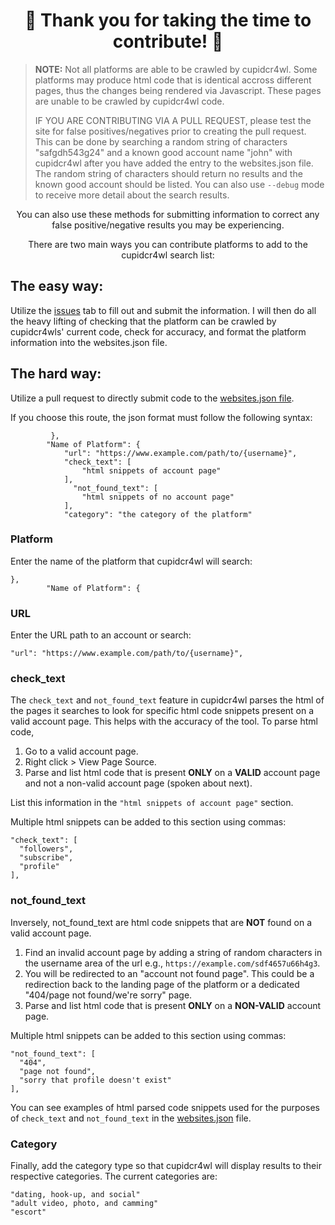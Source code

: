 <div align="center">
  
# 🌟 Thank you for taking the time to contribute! 🌟

</div>

>**NOTE:** Not all platforms are able to be crawled by cupidcr4wl. Some platforms may produce html code that is identical accross different pages, thus the changes being rendered via Javascript. These pages are unable to be crawled by cupidcr4wl code.
>
>IF YOU ARE CONTRIBUTING VIA A PULL REQUEST, please test the site for false positives/negatives prior to creating the pull request. This can be done by searching a random string of characters "safgdh543g24" and a known good account name "john" with cupidcr4wl after you have added the entry to the websites.json file. The random string of characters should return no results and the known good account should be listed. You can also use ```--debug``` mode to receive more detail about the search results.

<div align="center">

You can also use these methods for submitting information to correct any false positive/negative results you may be experiencing.
  
There are two main ways you can contribute platforms to add to the cupidcr4wl search list:
</div>
  
## The easy way:
Utilize the [issues](https://github.com/OSINTI4L/cupidcr4wl/issues) tab to fill out and submit the information. I will then do all the heavy lifting of checking that the platform can be crawled by cupidcr4wls' current code, check for accuracy, and format the platform information into the websites.json file.

## The hard way:
Utilize a pull request to directly submit code to the [websites.json file](https://github.com/OSINTI4L/cupidcr4wl/blob/main/websites.json).

If you choose this route, the json format must follow the following syntax:

```
         },
        "Name of Platform": {
            "url": "https://www.example.com/path/to/{username}",
            "check_text": [
                "html snippets of account page"
            ],
              "not_found_text": [
                "html snippets of no account page"
            ],
            "category": "the category of the platform"
```

### Platform
Enter the name of the platform that cupidcr4wl will search:
```
},
        "Name of Platform": {
```

### URL
Enter the URL path to an account or search:

```"url": "https://www.example.com/path/to/{username}",```

### check_text
The ```check_text``` and ```not_found_text``` feature in cupidcr4wl parses the html of the pages it searches to look for specific html code snippets present on a valid account page. This helps with the accuracy of the tool. To parse html code,
1. Go to a valid account page.
2. Right click > View Page Source.
3. Parse and list html code that is present **ONLY** on a **VALID** account page and not a non-valid account page (spoken about next).

List this information in the ```"html snippets of account page"``` section.

Multiple html snippets can be added to this section using commas:

```
"check_text": [
  "followers",
  "subscribe",
  "profile"
],
```

### not_found_text
Inversely, not_found_text are html code snippets that are **NOT** found on a valid account page.
1. Find an invalid account page by adding a string of random characters in the username area of the url e.g., ```https://example.com/sdf4657u66h4g3```.
2. You will be redirected to an "account not found page". This could be a redirection back to the landing page of the platform or a dedicated "404/page not found/we're sorry" page.
3. Parse and list html code that is present **ONLY** on a **NON-VALID** account page.

Multiple html snippets can be added to this section using commas:
```
"not_found_text": [
  "404",
  "page not found",
  "sorry that profile doesn't exist"
],
```

You can see examples of html parsed code snippets used for the purposes of ```check_text``` and ```not_found_text``` in the [websites.json](https://github.com/OSINTI4L/cupidcr4wl/blob/main/websites.json) file.

### Category
Finally, add the category type so that cupidcr4wl will display results to their respective categories.
The current categories are:
```
"dating, hook-up, and social"
"adult video, photo, and camming"
"escort"
```
